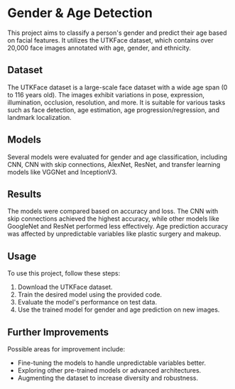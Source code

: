 # Gender & Age Detection

This project aims to classify a person's gender and predict their age based on facial features. It utilizes the UTKFace dataset, which contains over 20,000 face images annotated with age, gender, and ethnicity.

## Dataset
The UTKFace dataset is a large-scale face dataset with a wide age span (0 to 116 years old). The images exhibit variations in pose, expression, illumination, occlusion, resolution, and more. It is suitable for various tasks such as face detection, age estimation, age progression/regression, and landmark localization.

## Models
Several models were evaluated for gender and age classification, including CNN, CNN with skip connections, AlexNet, ResNet, and transfer learning models like VGGNet and InceptionV3.

## Results
The models were compared based on accuracy and loss. The CNN with skip connections achieved the highest accuracy, while other models like GoogleNet and ResNet performed less effectively. Age prediction accuracy was affected by unpredictable variables like plastic surgery and makeup.

## Usage
To use this project, follow these steps:
1. Download the UTKFace dataset.
2. Train the desired model using the provided code.
3. Evaluate the model's performance on test data.
4. Use the trained model for gender and age prediction on new images.

## Further Improvements
Possible areas for improvement include:
- Fine-tuning the models to handle unpredictable variables better.
- Exploring other pre-trained models or advanced architectures.
- Augmenting the dataset to increase diversity and robustness.

